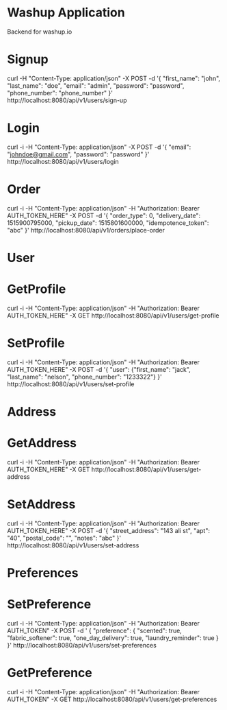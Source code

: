 Washup Application
==

Backend for washup.io


Signup
===
curl -H "Content-Type: application/json" -X POST -d '{
  "first_name": "john",
  "last_name": "doe",
  "email": "admin",
  "password": "password",
  "phone_number": "phone_number"
}' http://localhost:8080/api/v1/users/sign-up


Login
===
curl -i -H "Content-Type: application/json" -X POST -d '{
  "email": "johndoe@gmail.com",
  "password": "password"
}' http://localhost:8080/api/v1/users/login


Order
===
curl -i -H "Content-Type: application/json" -H "Authorization: Bearer AUTH_TOKEN_HERE" -X POST -d '{
  "order_type": 0, 
  "delivery_date": 1515900795000, 
  "pickup_date": 1515801600000, 
  "idempotence_token": "abc"
}' http://localhost:8080/api/v1/orders/place-order


User
===
GetProfile
====
curl -i -H "Content-Type: application/json" -H "Authorization: Bearer AUTH_TOKEN_HERE" -X GET  http://localhost:8080/api/v1/users/get-profile

SetProfile
====
curl -i -H "Content-Type: application/json" -H "Authorization: Bearer AUTH_TOKEN_HERE" -X POST -d '{
  "user": {"first_name": "jack", "last_name": "nelson", "phone_number": "1233322"}
  }' http://localhost:8080/api/v1/users/set-profile


Address
===
GetAddress
====
curl -i -H "Content-Type: application/json" -H "Authorization: Bearer AUTH_TOKEN_HERE" -X GET  http://localhost:8080/api/v1/users/get-address

SetAddress
====
curl -i -H "Content-Type: application/json" -H "Authorization: Bearer AUTH_TOKEN_HERE" -X POST -d '{
  "street_address": "143 ali st", 
  "apt": "40", 
  "postal_code": "", 
  "notes": "abc"
}' http://localhost:8080/api/v1/users/set-address

Preferences
===
SetPreference
====
curl -i -H "Content-Type: application/json" -H "Authorization: Bearer AUTH_TOKEN" -X POST -d '
{
  "preference": {
    "scented": true, 
    "fabric_softener": true, 
    "one_day_delivery": true, 
    "laundry_reminder": true
  }
}' http://localhost:8080/api/v1/users/set-preferences

GetPreference
====
curl -i -H "Content-Type: application/json" -H "Authorization: Bearer AUTH_TOKEN" -X GET http://localhost:8080/api/v1/users/get-preferences

